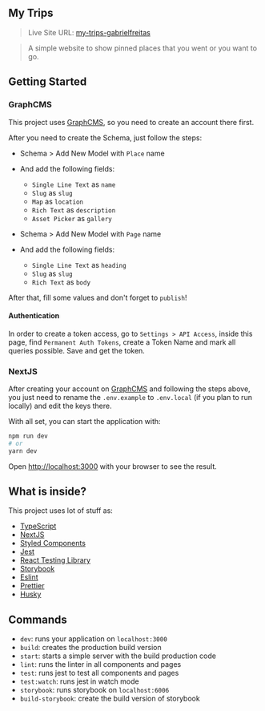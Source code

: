 ## My Trips

> Live Site URL: [my-trips-gabrielfreitas](https://my-trips-gabrieldefreitas.vercel.app/)

> A simple website to show pinned places that you went or you want to go.
 
## Getting Started

### GraphCMS

This project uses [GraphCMS](https://graphcms.com/), so you need to create an account there first.

After you need to create the Schema, just follow the steps:

- Schema > Add New Model with `Place` name
- And add the following fields:
  - `Single Line Text` as `name`
  - `Slug` as `slug`
  - `Map` as `location`
  - `Rich Text` as `description`
  - `Asset Picker` as `gallery`

- Schema > Add New Model with `Page` name
- And add the following fields:
  - `Single Line Text` as `heading`
  - `Slug` as `slug`
  - `Rich Text` as `body`

After that, fill some values and don't forget to `publish`!

#### Authentication

In order to create a token access, go to `Settings > API Access`, inside this page, find `Permanent Auth Tokens`,
create a Token Name and mark all queries possible. Save and get the token.

### NextJS

After creating your account on [GraphCMS](https://graphcms.com/) and following the steps above, you just need to rename
the `.env.example` to `.env.local` (if you plan to run locally) and edit the keys there.

With all set, you can start the application with:

```bash
npm run dev
# or
yarn dev
```

Open [http://localhost:3000](http://localhost:3000) with your browser to see the result.

## What is inside?

This project uses lot of stuff as:

- [TypeScript](https://www.typescriptlang.org/)
- [NextJS](https://nextjs.org/)
- [Styled Components](https://styled-components.com/)
- [Jest](https://jestjs.io/)
- [React Testing Library](https://testing-library.com/docs/react-testing-library/intro)
- [Storybook](https://storybook.js.org/)
- [Eslint](https://eslint.org/)
- [Prettier](https://prettier.io/)
- [Husky](https://github.com/typicode/husky)

## Commands

- `dev`: runs your application on `localhost:3000`
- `build`: creates the production build version
- `start`: starts a simple server with the build production code
- `lint`: runs the linter in all components and pages
- `test`: runs jest to test all components and pages
- `test:watch`: runs jest in watch mode
- `storybook`: runs storybook on `localhost:6006`
- `build-storybook`: create the build version of storybook

